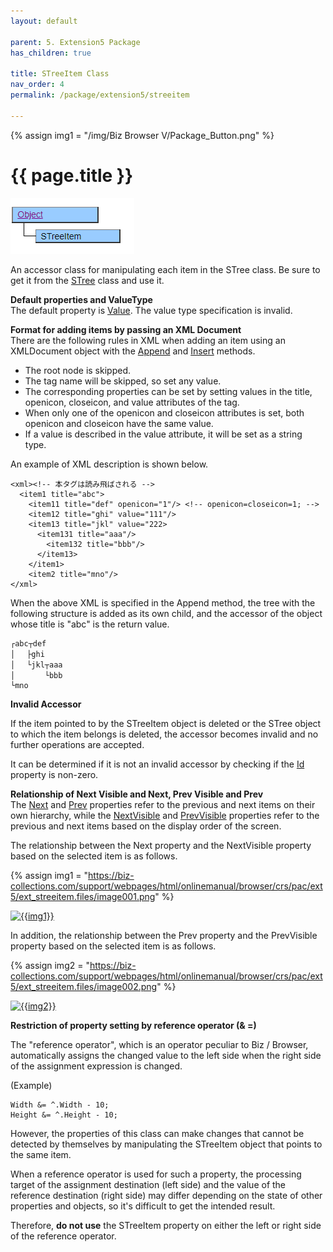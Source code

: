 ```yaml
---
layout: default

parent: 5. Extension5 Package
has_children: true

title: STreeItem Class
nav_order: 4
permalink: /package/extension5/streeitem

---
```

{% assign img1 = "/img/Biz Browser V/Package_Button.png" %}


# {{ page.title }}

<a href="/img/Package/Ext5-STreeItem.PNG" target="_blank">
<img src="/img/Package/Ext5-STreeItem.PNG" alt="login image"></a>

An accessor class for manipulating each item in the STree class. Be sure to get it from the <a href="/package/extension5/stree">STree</a>  class and use it.

**Default properties and ValueType**<br>
The default property is <a href="/package/extension5/streeitem/properties/value">Value</a>. The value type specification is invalid.

**Format for adding items by passing an XML Document**<br>
There are the following rules in XML when adding an item using an XMLDocument object with the <a href="/package/extension5/streeitem/methods/append">Append</a> and <a href="/package/extension5/streeitem/methods/insert">Insert</a> methods.

- The root node is skipped.
- The tag name will be skipped, so set any value.
- The corresponding properties can be set by setting values in the title, openicon, closeicon, and value attributes of the tag.
- When only one of the openicon and closeicon attributes is set, both openicon and closeicon have the same value.
- If a value is described in the value attribute, it will be set as a string type.

An example of XML description is shown below.

```
<xml><!-- 本タグは読み飛ばされる -->
  <item1 title="abc">
    <item11 title="def" openicon="1"/> <!-- openicon=closeicon=1; -->
    <item12 title="ghi" value="111"/>
    <item13 title="jkl" value="222>
      <item131 title="aaa"/>
        <item132 title="bbb"/>
      </item13>
    </item1>
    <item2 title="mno"/>
</xml>
```

When the above XML is specified in the Append method, the tree with the following structure is added as its own child, and the accessor of the object whose title is "abc" is the return value.

```
┌abc┬def
│　 ├ghi
│　 └jkl┬aaa
│　　　　└bbb
└mno
```

**Invalid Accessor**
 
If the item pointed to by the STreeItem object is deleted or the STree object to which the item belongs is deleted, the accessor becomes invalid and no further operations are accepted.

It can be determined if it is not an invalid accessor by checking if the [Id](/package/extension5/streeitem/properties/id)  property is non-zero. 


**Relationship of Next Visible and Next, Prev Visible and Prev**<br>
The <a href="/package/extension5/streeitem/properties/next">Next</a>  and  <a href="/package/extension5/streeitem/properties/prev">Prev</a>  properties refer to the previous and next items on their own hierarchy, while the  <a href="/package/extension5/streeitem/properties/nextvisible">NextVisible</a>  and  <a href="/package/extension5/streeitem/properties/prevvisible">PrevVisible</a>  properties refer to the previous and next items based on the display order of the screen.

The relationship between the Next property and the NextVisible property based on the selected item is as follows.

{% assign img1 = "https://biz-collections.com/support/webpages/html/onlinemanual/browser/crs/pac/ext5/ext_streeitem.files/image001.png" %}

<a href="{{ img1 }}" target="_blank"> <img src="{{ img1 }}" alt="{{img1}}"></a>

In addition, the relationship between the Prev property and the PrevVisible property based on the selected item is as follows.

{% assign img2 = "https://biz-collections.com/support/webpages/html/onlinemanual/browser/crs/pac/ext5/ext_streeitem.files/image002.png" %}

<a href="{{ img2 }}" target="_blank"> <img src="{{ img2 }}" alt="{{img2}}"></a>


**Restriction of property setting by reference operator (& =)**
 
The "reference operator", which is an operator peculiar to Biz / Browser, automatically assigns the changed value to the left side when the right side of the assignment expression is changed.

(Example)

```
Width &= ^.Width - 10;
Height &= ^.Height - 10;
```

However, the properties of this class can make changes that cannot be detected by themselves by manipulating the STreeItem object that points to the same item.

When a reference operator is used for such a property, the processing target of the assignment destination (left side) and the value of the reference destination (right side) may differ depending on the state of other properties and objects, so it's difficult to get the intended result.

Therefore, **do not use** the STreeItem property on either the left or right side of the reference operator. 